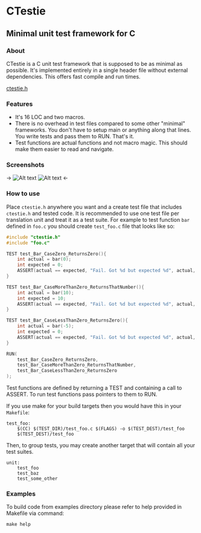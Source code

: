 CTestie
===========
Minimal unit test framework for C
-----------
### About
CTestie is a C unit test framework that is supposed to be as minimal as possible. It's implemented entirely in a single header file without external dependencies. This offers fast compile and run times.  
  
[ctestie.h](https://github.com/stronka/CTestie/blob/master/src/include/ctestie.h)
### Features
* It's 16 LOC and two macros.
* There is no overhead in test files compared to some other "minimal" frameworks. You don't have to setup main or anything along that lines. You write tests and pass them to RUN. That's it.
* Test functions are actual functions and not macro magic. This should make them easier to read and navigate.
### Screenshots
->
![Alt text](/../screenshots/screenshots/success.png?raw=true "Success")
![Alt text](/../screenshots/screenshots/failure.png?raw=true "Failure")
<-
### How to use
Place `ctestie.h` anywhere you want and a create test file that includes `ctestie.h` and tested code. It is recommended to use one test file per translation unit and treat it as a test suite.
For example to test function `bar` defined in `foo.c` you should create `test_foo.c` file that looks like so:

```C
#include "ctestie.h"
#include "foo.c"

TEST test_Bar_CaseZero_ReturnsZero(){
    int actual = bar(0);
    int expected = 0;
    ASSERT(actual == expected, "Fail. Got %d but expected %d", actual, expected);
}

TEST test_Bar_CaseMoreThanZero_ReturnsThatNumber(){
    int actual = bar(10);
    int expected = 10;
    ASSERT(actual == expected, "Fail. Got %d but expected %d", actual, expected);
}

TEST test_Bar_CaseLessThanZero_ReturnsZero(){
    int actual = bar(-5);
    int expected = 0;
    ASSERT(actual == expected, "Fail. Got %d but expected %d", actual, expected);
}

RUN(
    test_Bar_CaseZero_ReturnsZero,
    test_Bar_CaseMoreThanZero_ReturnsThatNumber,
    test_Bar_CaseLessThanZero_ReturnsZero
);
```
  
Test functions are defined by returning a TEST and containing a call to ASSERT. To run test functions pass pointers to them to
RUN.  
  
If you use make for your build targets then you would have this in your `Makefile`:   
```make
test_foo:
	$(CC) $(TEST_DIR)/test_foo.c $(FLAGS) -o $(TEST_DEST)/test_foo
	$(TEST_DEST)/test_foo
```
Then, to group tests, you may create another target that will contain all your test suites.  
```make
unit:
	test_foo
	test_baz
	test_some_other
```
### Examples
To build code from examples directory please refer to help provided in Makefile via command:  
  
`make help`
